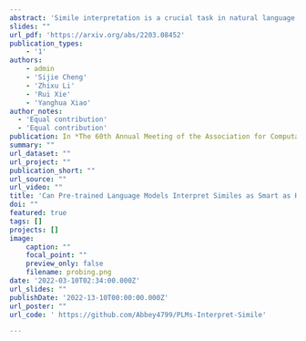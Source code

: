 ```yaml
---
abstract: 'Simile interpretation is a crucial task in natural language processing. Nowadays, pre-trained language models (PLMs) have achieved state-of-the-art performance on many tasks. However, it remains under-explored whether PLMs can interpret similes or not. In this paper, we investigate the ability of PLMs in simile interpretation by designing a novel task named Simile Property Probing, i.e., to let the PLMs infer the shared properties of similes. We construct our simile property probing datasets from both general textual corpora and human-designed questions, containing 1,633 examples covering seven main categories. Our empirical study based on the constructed datasets shows that PLMs can infer similes' shared properties while still underperforming humans. To bridge the gap with human performance, we additionally design a knowledge-enhanced training objective by incorporating the simile knowledge into PLMs via knowledge embedding methods. Our method results in a gain of 8.58% in the probing task and 1.37% in the downstream task of sentiment classification. '
slides: ""
url_pdf: 'https://arxiv.org/abs/2203.08452'
publication_types:
    - '1'
authors:
    - admin
    - 'Sijie Cheng' 
    - 'Zhixu Li' 
    - 'Rui Xie' 
    - 'Yanghua Xiao'
author_notes: 
  - 'Equal contribution'
  - 'Equal contribution'
publication: In *The 60th Annual Meeting of the Association for Computational Linguistics (**ACL 2022**)* 
summary: ""
url_dataset: ""
url_project: ""
publication_short: ""
url_source: ""
url_video: ""
title: 'Can Pre-trained Language Models Interpret Similes as Smart as Human?'
doi: ""
featured: true
tags: []
projects: []
image:
    caption: ""
    focal_point: ""
    preview_only: false
    filename: probing.png
date: '2022-03-10T02:34:00.000Z'
url_slides: ""
publishDate: '2022-13-10T00:00:00.000Z'
url_poster: ""
url_code: ' https://github.com/Abbey4799/PLMs-Interpret-Simile'

---
```

